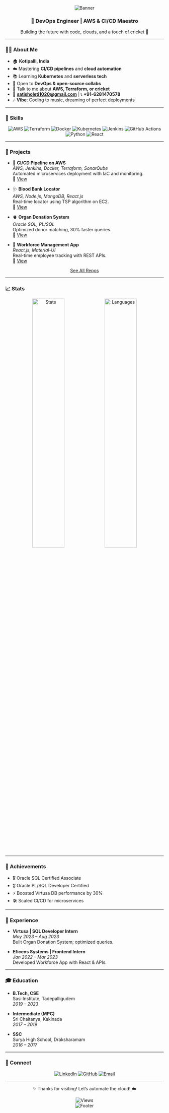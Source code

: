 <div align="center">
  <img src="https://capsule-render.vercel.app/api?type=waving&color=gradient&height=200&section=header&text=Satish%20Kumar%20Oleti&fontSize=40&fontColor=ffffff" alt="Banner"/>
  <h3>🚀 DevOps Engineer | AWS & CI/CD Maestro</h3>
  <p>Building the future with code, clouds, and a touch of cricket 🏏</p>
</div>

---

### 👨‍💻 About Me
- 🏠 **Kotipalli, India**
- ☁️ Mastering **CI/CD pipelines** and **cloud automation**
- 📚 Learning **Kubernetes** and **serverless tech**
- 🤝 Open to **DevOps & open-source collabs**
- 💬 Talk to me about **AWS, Terraform, or cricket**
- 📧 **satisholeti1020@gmail.com** | 📞 **+91-6281470578**
- 🎶 **Vibe**: Coding to music, dreaming of perfect deployments

---

### 🧰 Skills
<div align="center">
  <img src="https://img.shields.io/badge/AWS-FF9900?style=flat&logo=amazon-aws&logoColor=black" alt="AWS"/>
  <img src="https://img.shields.io/badge/Terraform-844FBA?style=flat&logo=terraform&logoColor=white" alt="Terraform"/>
  <img src="https://img.shields.io/badge/Docker-2496ED?style=flat&logo=docker&logoColor=white" alt="Docker"/>
  <img src="https://img.shields.io/badge/Kubernetes-326CE5?style=flat&logo=kubernetes&logoColor=white" alt="Kubernetes"/>
  <img src="https://img.shields.io/badge/Jenkins-D24939?style=flat&logo=jenkins&logoColor=white" alt="Jenkins"/>
  <img src="https://img.shields.io/badge/GitHub_Actions-2088FF?style=flat&logo=github-actions&logoColor=white" alt="GitHub Actions"/>
  <img src="https://img.shields.io/badge/Python-3776AB?style=flat&logo=python&logoColor=white" alt="Python"/>
  <img src="https://img.shields.io/badge/React-61DAFB?style=flat&logo=react&logoColor=black" alt="React"/>
</div>

---

### 🌟 Projects
- 🚀 **CI/CD Pipeline on AWS**  
  *AWS, Jenkins, Docker, Terraform, SonarQube*  
  Automated microservices deployment with IaC and monitoring.  
  🔗 [View](#)

- 🩺 **Blood Bank Locator**  
  *AWS, Node.js, MongoDB, React.js*  
  Real-time locator using TSP algorithm on EC2.  
  🔗 [View](#)

- 🫀 **Organ Donation System**  
  *Oracle SQL, PL/SQL*  
  Optimized donor matching, 30% faster queries.  
  🔗 [View](#)

- 👥 **Workforce Management App**  
  *React.js, Material-UI*  
  Real-time employee tracking with REST APIs.  
  🔗 [View](#)

<p align="center"><a href="https://github.com/OletiSatishKumar?tab=repositories">See All Repos</a></p>

---

### 📈 Stats
<div align="center">
  <img src="https://github-readme-stats.vercel.app/api?username=OletiSatishKumar&show_icons=true&theme=tokyonight&hide_border=true" alt="Stats" width="45%"/>
  <img src="https://github-readme-stats.vercel.app/api/top-langs/?username=OletiSatishKumar&layout=compact&theme=tokyonight&hide_border=true" alt="Languages" width="45%"/>
</div>

---

### 🏅 Achievements
- 🎖️ Oracle SQL Certified Associate
- 🎖️ Oracle PL/SQL Developer Certified
- ⚡ Boosted Virtusa DB performance by 30%
- 🛠️ Scaled CI/CD for microservices

---

### 💼 Experience
- **Virtusa | SQL Developer Intern**  
  *May 2023 – Aug 2023*  
  Built Organ Donation System; optimized queries.

- **Eficens Systems | Frontend Intern**  
  *Jan 2022 – Mar 2023*  
  Developed Workforce App with React & APIs.

---

### 🎓 Education
- **B.Tech, CSE**  
  Sasi Institute, Tadepalligudem  
  *2019 – 2023*

- **Intermediate (MPC)**  
  Sri Chaitanya, Kakinada  
  *2017 – 2019*

- **SSC**  
  Surya High School, Draksharamam  
  *2016 – 2017*

---

### 📲 Connect
<div align="center">
  <a href="https://linkedin.com/in/your-linkedin"><img src="https://img.shields.io/badge/LinkedIn-0A66C2?style=flat&logo=linkedin&logoColor=white" alt="LinkedIn"/></a>
  <a href="https://github.com/OletiSatishKumar"><img src="https://img.shields.io/badge/GitHub-181717?style=flat&logo=github&logoColor=white" alt="GitHub"/></a>
  <a href="mailto:satisholeti1020@gmail.com"><img src="https://img.shields.io/badge/Email-D14836?style=flat&logo=gmail&logoColor=white" alt="Email"/></a>
</div>

---

<div align="center">
  <p>✨ Thanks for visiting! Let’s automate the cloud! ☁️</p>
  <img src="https://komarev.com/ghpvc/?username=OletiSatishKumar&style=flat&color=FF9900" alt="Views"/>
</div>

<div align="center">
  <img src="https://capsule-render.vercel.app/api?type=waving&color=gradient&height=100&section=footer" alt="Footer"/>
</div>
